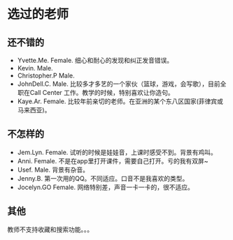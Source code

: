# 选过的老师
## 还不错的
* Yvette.Me. Female. 细心和耐心的发现和纠正发音错误。
* Kevin. Male.
* Christopher.P Male.
* JohnDell.C. Male. 比较多才多艺的一个家伙（篮球，游戏，会写歌），目前全职在Call Center 工作。教学的时候，特别喜欢让你造句。
* Kaye.Ar. Female. 比较年前亲切的老师。在亚洲的某个东八区国家(菲律宾或马来西亚)。

## 不怎样的
* Jem.Lyn. Female. 试听的时候是娃娃音，上课时感受不到。背景有鸡叫。
* Anni. Female. 不是在app里打开课件，需要自己打开。亏的我有双屏~
* Usef. Male. 背景有杂音。
* Jenny.B. 第一次用的QQ。不同适应。口音不是我喜欢的类型。
* Jocelyn.GO Female. 网络特别差，声音一卡一卡的，很不适应。

## 其他
教师不支持收藏和搜索功能。。。
